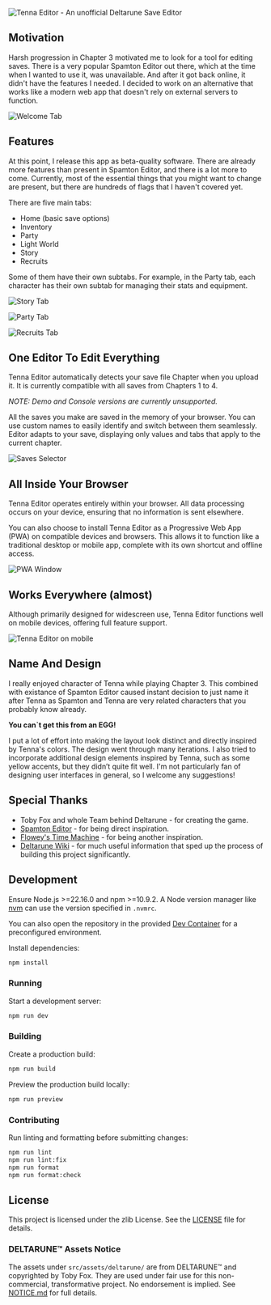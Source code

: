 ![Tenna Editor - An unofficial Deltarune Save Editor](/public/banner.svg)

## Motivation

Harsh progression in Chapter 3 motivated me to look for a tool for editing saves.
There is a very popular Spamton Editor out there, which at the time when I wanted to use it, was unavailable. And after it got back online, it didn't have the features I needed.
I decided to work on an alternative that works like a modern web app that doesn't rely on external servers to function.

![Welcome Tab](/public/promo/promo-1.png)

## Features

At this point, I release this app as beta-quality software.
There are already more features than present in Spamton Editor, and there is a lot more to come.
Currently, most of the essential things that you might want to change are present, but there are hundreds of flags that I haven't covered yet.

There are five main tabs:

- Home (basic save options)
- Inventory
- Party
- Light World
- Story
- Recruits

Some of them have their own subtabs.
For example, in the Party tab, each character has their own subtab for managing their stats and equipment.

![Story Tab](/public/promo/promo-2.png)

![Party Tab](/public/promo/promo-3.png)

![Recruits Tab](/public/promo/promo-4.png)

## One Editor To Edit Everything

Tenna Editor automatically detects your save file Chapter when you upload it.
It is currently compatible with all saves from Chapters 1 to 4.

_NOTE: Demo and Console versions are currently unsupported._

All the saves you make are saved in the memory of your browser.
You can use custom names to easily identify and switch between them seamlessly.
Editor adapts to your save, displaying only values and tabs that apply to the current chapter.

![Saves Selector](/public/promo/promo-multiple-saves.png)

## All Inside Your Browser

Tenna Editor operates entirely within your browser. All data processing occurs on your device, ensuring that no information is sent elsewhere.

You can also choose to install Tenna Editor as a Progressive Web App (PWA) on compatible devices and browsers. This allows it to function like a traditional desktop or mobile app, complete with its own shortcut and offline access.

![PWA Window](/public/promo/promo-pwa.png)

## Works Everywhere (almost)

Although primarily designed for widescreen use, Tenna Editor functions well on mobile devices, offering full feature support.

![Tenna Editor on mobile](/public/promo/promo-mobile.png)

## Name And Design

I really enjoyed character of Tenna while playing Chapter 3.
This combined with existance of Spamton Editor caused instant decision to just name it after Tenna as Spamton and Tenna are very related characters that you probably know already.

**You can`t get this from an EGG!**

I put a lot of effort into making the layout look distinct and directly inspired by Tenna's colors. The design went through many iterations. I also tried to incorporate additional design elements inspired by Tenna, such as some yellow accents, but they didn’t quite fit well. I'm not particularly fan of designing user interfaces in general, so I welcome any suggestions!

## Special Thanks

- Toby Fox and whole Team behind Deltarune - for creating the game.
- [Spamton Editor](https://saveeditor.spamton.com) - for being direct inspiration.
- [Flowey's Time Machine](https://crumblingstatue.github.io) - for being another inspiration.
- [Deltarune Wiki](https://deltarune.wiki) - for much useful information that sped up the process of building this project significantly.

## Development

Ensure Node.js >=22.16.0 and npm >=10.9.2. A Node version manager like [nvm](https://github.com/nvm-sh/nvm) can use the version specified in `.nvmrc`.

You can also open the repository in the provided [Dev Container](https://containers.dev/) for a preconfigured environment.

Install dependencies:

```bash
npm install
```

### Running

Start a development server:

```bash
npm run dev
```

### Building

Create a production build:

```bash
npm run build
```

Preview the production build locally:

```bash
npm run preview
```

### Contributing

Run linting and formatting before submitting changes:

```bash
npm run lint
npm run lint:fix
npm run format
npm run format:check
```

## License

This project is licensed under the zlib License. See the [LICENSE](./LICENSE) file for details.

### DELTARUNE™ Assets Notice

The assets under `src/assets/deltarune/` are from DELTARUNE™ and copyrighted by Toby Fox. They are used under fair use for this non-commercial, transformative project. No endorsement is implied. See [NOTICE.md](src/assets/deltarune/NOTICE.md) for full details.
